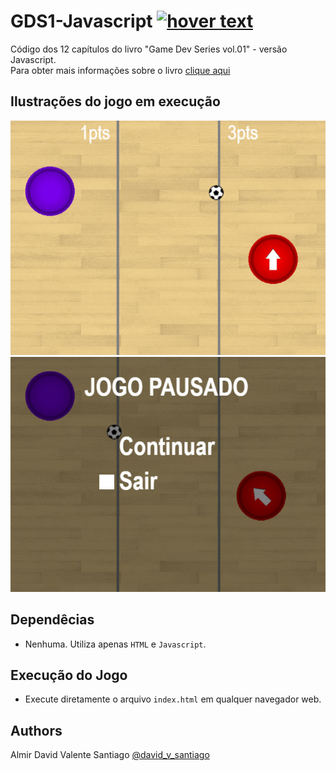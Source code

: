 # GDS1-Javascript <a href="https://algol.dev" target="_blank"> <img src="https://algol.dev/wp-content/uploads/2021/11/drop_algol_b.png" title="hover text"></a>

Código dos 12 capítulos do livro "Game Dev Series vol.01" - versão Javascript.<br>
Para obter mais informações sobre o livro [clique aqui](https://algol.dev/livros/gds1/)

## Ilustrações do jogo em execução
![img1](pics/gds1-javascript-screen_01.jpg)
![img2](pics/gds1-javascript-screen_02.jpg)

## Dependêcias

* Nenhuma. Utiliza apenas ```HTML``` e ```Javascript```.

## Execução do Jogo

* Execute diretamente o arquivo ```index.html``` em qualquer navegador web.

## Authors

Almir David Valente Santiago [@david_v_santiago](https://linktr.ee/david.santiago)
